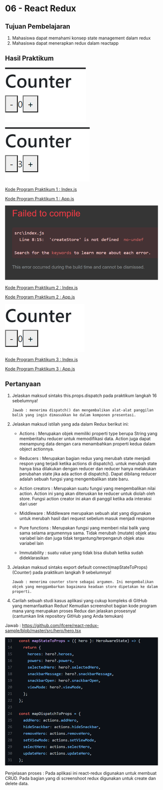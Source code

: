 # 06 - React Redux

## Tujuan Pembelajaran

1. Mahasiswa dapat memahami konsep state management dalam redux
2. Mahasiswa dapat menerapkan redux dalam reactapp

## Hasil Praktikum

![Hasil Run Praktikum 1](img/praktikum1_1.PNG)

![Hasil Run Praktikum 1](img/praktikum1_2.PNG)

[Kode Program Praktikum 1 : Index.js](../../src/06_React_Redux/praktikum1/index.js)

[Kode Program Praktikum 1 : App.js](../../src/06_React_Redux/praktikum1/App.js)

![Hasil Run Praktikum 2](img/praktikum2_1.PNG)

[Kode Program Praktikum 2 : Index.js](../../src/06_React_Redux/praktikum2/index.js)

[Kode Program Praktikum 2 : App.js](../../src/06_React_Redux/praktikum2/App.js)

![Hasil Run Praktikum 3](img/praktikum3_1.PNG)

[Kode Program Praktikum 3 : Index.js](../../src/06_React_Redux/praktikum3/index.js)

[Kode Program Praktikum 3 : App.js](../../src/06_React_Redux/praktikum3/App.js)

## Pertanyaan

1.  Jelaskan maksud sintaks this.props.dispatch pada praktikum langkah 16 sebelumnya!

        Jawab : menerima dispatch() dan mengembalikan alat-alat panggilan balik yang ingin dimasukkan ke dalam komponen presentasi.

2.  Jelaskan maksud istilah yang ada dalam Redux berikut ini:

    - Actions : Merupakan objek memiliki properti type berupa String yang memberitahu reducer untuk memodifikasi data. Action juga dapat menampung data dengan cara menambahkan properti kedua dalam object actionnya.

    - Reducers : Merupakan bagian redux yang merubah state menjadi respon yang terjadi ketika actions di dispatch(). untuk merubah state hanya bisa dilakukan dengan reducer dan reducer hanya melakukan perubahan state jika ada action di dispatch(). Dapat dibilang reducer adalah sebuah fungsi yang mengembalikan state baru.

    - Action creators : Merupakan suatu fungsi yang mengembalikan nilai action. Action ini yang akan diteruskan ke reducer untuk diolah oleh store. Fungsi action creator ini akan di panggil ketika ada interaksi dari user

    - Middleware : Middleware merupakan sebuah alat yang digunakan untuk merubah hasil dari request sebelum masuk menjadi response

    - Pure functions : Merupakan fungsi yang memberi nilai balik yang sama selama argumennya sama. Tidak merubah (mutate) objek atau variabel lain dan juga tidak tergantung/terpengaruh objek atau variabel lain

    - Immutability : suatu value yang tidak bisa diubah ketika sudah dideklarasikan

3.  Jelaskan maksud sintaks export default connect(mapStateToProps)(Counter) pada praktikum langkah 9 sebelumnya!

        Jawab : menerima counter store sebagai argumen. Ini mengembalikan objek yang menggambarkan bagaimana keadaan store dipetakan ke dalam properti.

4.  Carilah sebuah studi kasus aplikasi yang cukup kompleks di GitHub yang memanfaatkan Redux! Kemudian screenshot bagian kode program mana yang merupakan proses Redux dan jelaskan prosesnya! (cantumkan link repository GitHub yang Anda temukan)

Jawab : https://github.com/jfcere/react-redux-sample/blob/master/src/hero/hero.tsx

![Jawaban](img/jawaban4.PNG)

Penjelasan proses : Pada aplikasi ini react-redux digunakan untuk membuat CRUD. Pada bagian yang di screenshoot redux digunakan untuk create dan delete data.
